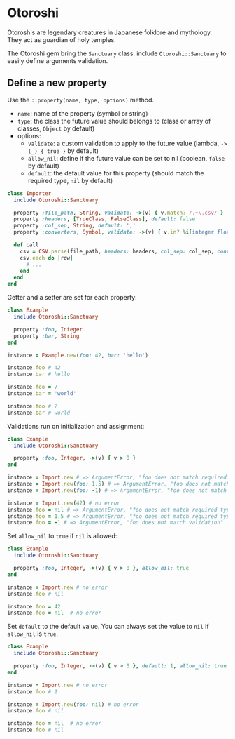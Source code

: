# Otoroshi

Otoroshis are legendary creatures in Japanese folklore and mythology. They act as guardian of holy temples.

The Otoroshi gem bring the `Sanctuary` class. include `Otoroshi::Sanctuary` to easily define arguments validation.

## Define a new property

Use the `::property(name, type, options)` method.

* `name`: name of the property (symbol or string)
* `type`: the class the future value should belongs to (class or array of classes, `Object` by default)
* options:
  * `validate`: a custom validation to apply to the future value (lambda, `->(_) { true }` by default)
  * `allow_nil`: define if the future value can be set to nil (boolean, `false` by default)
  * `default`: the default value for this property (should match the required type, `nil` by default)

```ruby
class Importer
  include Otoroshi::Sanctuary

  property :file_path, String, validate: ->(v) { v.match? /.+\.csv/ }
  property :headers, [TrueClass, FalseClass], default: false
  property :col_sep, String, default: ','
  property :converters, Symbol, validate: ->(v) { v.in? %i[integer float date] }, allow_nil: true

  def call
    csv = CSV.parse(file_path, headers: headers, col_sep: col_sep, converters: converters)
    csv.each do |row|
      # ...
    end
  end
end
```

Getter and a setter are set for each property:

```ruby
class Example
  include Otoroshi::Sanctuary

  property :foo, Integer
  property :bar, String
end

instance = Example.new(foo: 42, bar: 'hello')

instance.foo # 42
instance.bar # hello

instance.foo = 7
instance.bar = 'world'

instance.foo # 7
instance.bar # world
```

Validations run on initialization and assignment:

```ruby
class Example
  include Otoroshi::Sanctuary

  property :foo, Integer, ->(v) { v > 0 }
end

instance = Import.new # => ArgumentError, "foo does not match required type"
instance = Import.new(foo: 1.5) # => ArgumentError, "foo does not match required type"
instance = Import.new(foo: -1) # => ArgumentError, "foo does not match validation"

instance = Import.new(42) # no error
instance.foo = nil # => ArgumentError, "foo does not match required type"
instance.foo = 1.5 # => ArgumentError, "foo does not match required type"
instance.foo = -1 # => ArgumentError, "foo does not match validation"
```

Set `allow_nil` to `true` if `nil` is allowed:

```ruby
class Example
  include Otoroshi::Sanctuary

  property :foo, Integer, ->(v) { v > 0 }, allow_nil: true
end

instance = Import.new # no error
instance.foo # nil

instance.foo = 42
instance.foo = nil  # no error
```

Set `default` to the default value. You can always set the value to `nil` if `allow_nil` is `true`.

```ruby
class Example
  include Otoroshi::Sanctuary

  property :foo, Integer, ->(v) { v > 0 }, default: 1, allow_nil: true
end

instance = Import.new # no error
instance.foo # 1

instance = Import.new(foo: nil) # no error
instance.foo # nil

instance.foo = nil  # no error
instance.foo # nil
```